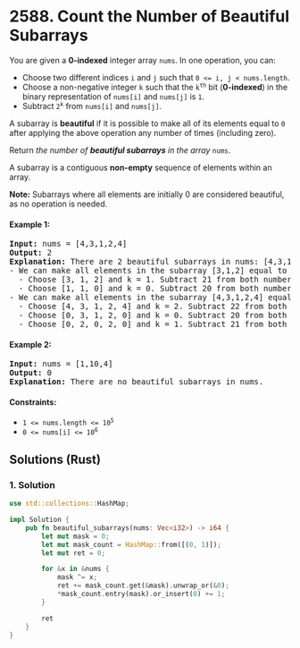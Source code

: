 # 2588. Count the Number of Beautiful Subarrays
You are given a **0-indexed** integer array `nums`. In one operation, you can:
* Choose two different indices `i` and `j` such that `0 <= i, j < nums.length`.
* Choose a non-negative integer `k` such that the <code>k<sup>th</sup></code> bit (**0-indexed**) in the binary representation of `nums[i]` and `nums[j]` is `1`.
* Subtract <code>2<sup>k</sup></code> from `nums[i]` and `nums[j]`.

A subarray is **beautiful** if it is possible to make all of its elements equal to `0` after applying the above operation any number of times (including zero).

Return *the number of **beautiful subarrays** in the array* `nums`.

A subarray is a contiguous **non-empty** sequence of elements within an array.

**Note:** Subarrays where all elements are initially 0 are considered beautiful, as no operation is needed.

#### Example 1:
<pre>
<strong>Input:</strong> nums = [4,3,1,2,4]
<strong>Output:</strong> 2
<strong>Explanation:</strong> There are 2 beautiful subarrays in nums: [4,3,1,2,4] and [4,3,1,2,4].
- We can make all elements in the subarray [3,1,2] equal to 0 in the following way:
  - Choose [3, 1, 2] and k = 1. Subtract 21 from both numbers. The subarray becomes [1, 1, 0].
  - Choose [1, 1, 0] and k = 0. Subtract 20 from both numbers. The subarray becomes [0, 0, 0].
- We can make all elements in the subarray [4,3,1,2,4] equal to 0 in the following way:
  - Choose [4, 3, 1, 2, 4] and k = 2. Subtract 22 from both numbers. The subarray becomes [0, 3, 1, 2, 0].
  - Choose [0, 3, 1, 2, 0] and k = 0. Subtract 20 from both numbers. The subarray becomes [0, 2, 0, 2, 0].
  - Choose [0, 2, 0, 2, 0] and k = 1. Subtract 21 from both numbers. The subarray becomes [0, 0, 0, 0, 0].
</pre>

#### Example 2:
<pre>
<strong>Input:</strong> nums = [1,10,4]
<strong>Output:</strong> 0
<strong>Explanation:</strong> There are no beautiful subarrays in nums.
</pre>

#### Constraints:
* <code>1 <= nums.length <= 10<sup>5</sup></code>
* <code>0 <= nums[i] <= 10<sup>6</sup></code>

## Solutions (Rust)

### 1. Solution
```Rust
use std::collections::HashMap;

impl Solution {
    pub fn beautiful_subarrays(nums: Vec<i32>) -> i64 {
        let mut mask = 0;
        let mut mask_count = HashMap::from([(0, 1)]);
        let mut ret = 0;

        for &x in &nums {
            mask ^= x;
            ret += mask_count.get(&mask).unwrap_or(&0);
            *mask_count.entry(mask).or_insert(0) += 1;
        }

        ret
    }
}
```
